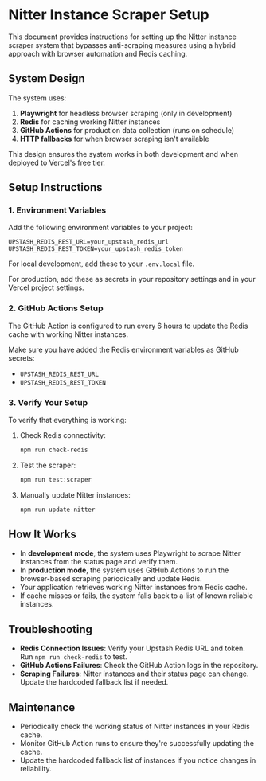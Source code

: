 # Nitter Instance Scraper Setup

This document provides instructions for setting up the Nitter instance scraper system that bypasses anti-scraping measures using a hybrid approach with browser automation and Redis caching.

## System Design

The system uses:

1. **Playwright** for headless browser scraping (only in development)
2. **Redis** for caching working Nitter instances
3. **GitHub Actions** for production data collection (runs on schedule)
4. **HTTP fallbacks** for when browser scraping isn't available

This design ensures the system works in both development and when deployed to Vercel's free tier.

## Setup Instructions

### 1. Environment Variables

Add the following environment variables to your project:

```
UPSTASH_REDIS_REST_URL=your_upstash_redis_url
UPSTASH_REDIS_REST_TOKEN=your_upstash_redis_token
```

For local development, add these to your `.env.local` file.

For production, add these as secrets in your repository settings and in your Vercel project settings.

### 2. GitHub Actions Setup

The GitHub Action is configured to run every 6 hours to update the Redis cache with working Nitter instances.

Make sure you have added the Redis environment variables as GitHub secrets:
- `UPSTASH_REDIS_REST_URL`
- `UPSTASH_REDIS_REST_TOKEN`

### 3. Verify Your Setup

To verify that everything is working:

1. Check Redis connectivity:
   ```bash
   npm run check-redis
   ```

2. Test the scraper:
   ```bash
   npm run test:scraper
   ```

3. Manually update Nitter instances:
   ```bash
   npm run update-nitter
   ```

## How It Works

- In **development mode**, the system uses Playwright to scrape Nitter instances from the status page and verify them.
- In **production mode**, the system uses GitHub Actions to run the browser-based scraping periodically and update Redis.
- Your application retrieves working Nitter instances from Redis cache.
- If cache misses or fails, the system falls back to a list of known reliable instances.

## Troubleshooting

- **Redis Connection Issues**: Verify your Upstash Redis URL and token. Run `npm run check-redis` to test.
- **GitHub Actions Failures**: Check the GitHub Action logs in the repository.
- **Scraping Failures**: Nitter instances and their status page can change. Update the hardcoded fallback list if needed.

## Maintenance

- Periodically check the working status of Nitter instances in your Redis cache.
- Monitor GitHub Action runs to ensure they're successfully updating the cache.
- Update the hardcoded fallback list of instances if you notice changes in reliability.
